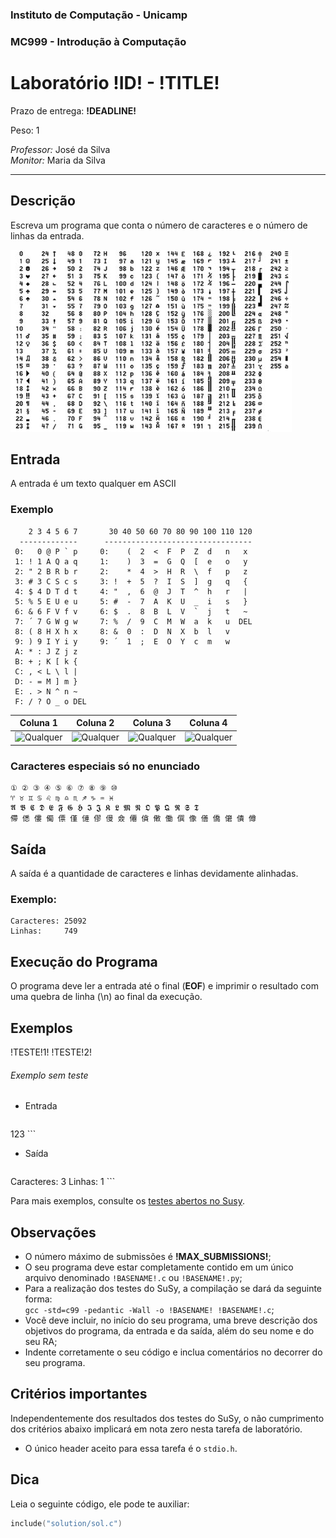 ### Instituto de Computação - Unicamp
### MC999 - Introdução à Computação

Laboratório !ID! - !TITLE!
=====================================

Prazo de entrega: __!DEADLINE!__

Peso: 1

*Professor:* José da Silva  
*Monitor:* Maria da Silva

---------------------------------------------------------
Descrição
---------

Escreva um programa que conta o número de caracteres e o número de linhas da entrada.

![Qualquer](qualquer.jpg)

Entrada
-------

A entrada é um texto qualquer em ASCII

### Exemplo

```
    2 3 4 5 6 7       30 40 50 60 70 80 90 100 110 120
  -------------      ---------------------------------
 0:   0 @ P ` p     0:    (  2  <  F  P  Z  d   n   x
 1: ! 1 A Q a q     1:    )  3  =  G  Q  [  e   o   y
 2: " 2 B R b r     2:    *  4  >  H  R  \  f   p   z
 3: # 3 C S c s     3: !  +  5  ?  I  S  ]  g   q   {
 4: $ 4 D T d t     4: "  ,  6  @  J  T  ^  h   r   |
 5: % 5 E U e u     5: #  -  7  A  K  U  _  i   s   }
 6: & 6 F V f v     6: $  .  8  B  L  V  `  j   t   ~
 7: ´ 7 G W g w     7: %  /  9  C  M  W  a  k   u  DEL
 8: ( 8 H X h x     8: &  0  :  D  N  X  b  l   v
 9: ) 9 I Y i y     9: ´  1  ;  E  O  Y  c  m   w
 A: * : J Z j z
 B: + ; K [ k {
 C: , < L \ l |
 D: - = M ] m }
 E: . > N ^ n ~
 F: / ? O _ o DEL
```

  Coluna 1   |  Coluna 2   |  Coluna 3   |  Coluna 4
------------ | ----------- | ----------- | ------------
![Qualquer](images/qualquer.jpg) | ![Qualquer](images/qualquer.jpg) | ![Qualquer](images/qualquer.jpg) | ![Qualquer](images/qualquer.jpg)


### Caracteres especiais só no enunciado

```
① ② ③ ④ ⑤ ⑥ ⑦ ⑧ ⑨ ⑩
♈ ♉ ♊ ♋ ♌ ♍ ♎ ♏ ♐ ♑ ♒ ♓
𝕬 𝕭 𝕮 𝕯 𝕰 𝕱 𝕲 𝕳 𝕴 𝕵 𝕶 𝕷 𝕸 𝕹 𝕺 𝕻 𝕼 𝕽 𝕾 𝕿
僀 僁 僂 僃 僄 僅 僆 僇 僈 僉 僊 僋 僌 働 僎 像 僐 僑 僒 僓 僔
```

Saída
-----

A saída é a quantidade de caracteres e linhas devidamente alinhadas.

### Exemplo:

```
Caracteres: 25092
Linhas:     749
```

Execução do Programa
--------------------

O programa deve ler a entrada até o final (**EOF**) e imprimir o resultado com uma quebra de linha (\n) ao final da execução.

Exemplos
--------

!TESTE!1!
!TESTE!2!

###### Exemplo sem teste

* Entrada

    ```
123
    ```

* Saída

    ```
Caracteres: 3
Linhas:     1
    ```

Para mais exemplos, consulte os [testes abertos no Susy](dados/testes.html).

Observações
-----------
* O número máximo de submissões é **!MAX_SUBMISSIONS!**;
* O seu programa deve estar completamente contido em um único arquivo denominado `!BASENAME!.c` ou `!BASENAME!.py`;
* Para a realização dos testes do SuSy, a compilação se dará da seguinte forma:  
  `gcc -std=c99 -pedantic -Wall -o !BASENAME! !BASENAME!.c`;
* Você deve incluir, no início do seu programa, uma breve descrição dos objetivos do programa, da entrada e da saída, além do seu nome e do seu RA;
* Indente corretamente o seu código e inclua comentários no decorrer do seu programa.

Critérios importantes
---------------------

Independentemente dos resultados dos testes do SuSy, o não cumprimento dos critérios abaixo implicará em nota zero nesta tarefa de laboratório.

* O único header aceito para essa tarefa é o `stdio.h`.

Dica
----

Leia o seguinte código, ele pode te auxiliar:

```C
include("solution/sol.c")
```
